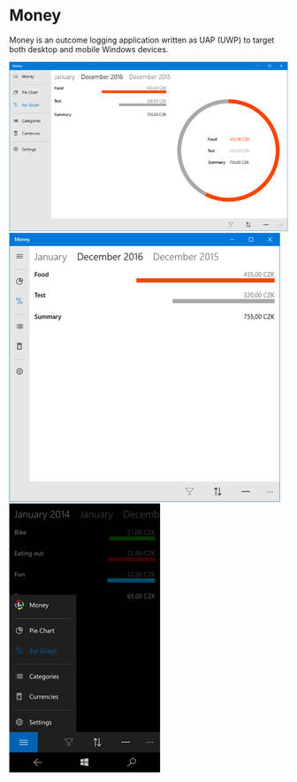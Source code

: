 # Money
Money is an outcome logging application written as UAP (UWP) to target both desktop and mobile Windows devices.

![Preview in large window size](assets/Preview-large.png)
![Preview in middle window size](assets/Preview-middle.png)
![Preview from mobile](assets/Preview-mobile.png)
